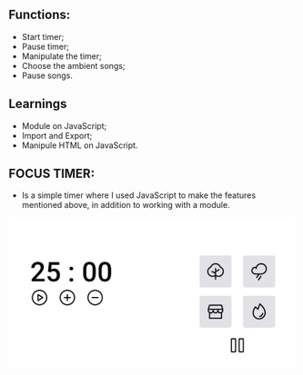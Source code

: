 
## Functions:

- Start timer;
- Pause timer;
- Manipulate the timer;
- Choose the ambient songs;
- Pause songs.


## Learnings

- Module on JavaScript;
- Import and Export;
- Manipule HTML on JavaScript.


## FOCUS TIMER:

- Is a simple timer where I used JavaScript to make the features mentioned above, in addition to working with a module.





![App Screenshot](./assets/Captura%20de%20tela%202024-06-19%20195857.png)